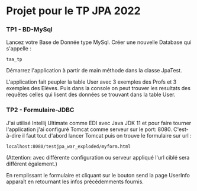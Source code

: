# Projet pour le TP JPA 2022

### TP1 - BD-MySql

Lancez votre Base de Donnée type MySql. Créer une nouvelle 
Database qui s'appelle : 
```
taa_tp
```
Démarrez l'application à partir de main méthode dans la classe JpaTest.

L'application fait peupler la table User avec 3 exemples des Profs 
et 3 exemples des Elèves. Puis dans la console on peut trouver les resultats
des requêtes celles qui lisent des données se trouvant
dans la table User.

### TP2 - Formulaire-JDBC

J'ai utilisé Intellij Ultimate comme EDI avec Java JDK 11 et pour
faire tourner l'application j'ai configuré Tomcat comme
serveur sur le port: 8080.
C'est-à-dire il faut tout d'abord lancer Tomcat puis on trouve le formulaire
sur url :
```
localhost:8080/testjpa_war_exploded/myform.html
```

(Attention: avec différente configuration ou serveur appliqué
l'url ciblé sera différent également.)

En remplissant le formulaire et cliquant sur le bouton send la page UserInfo
apparaît en retournant les infos précédemments fournis.





